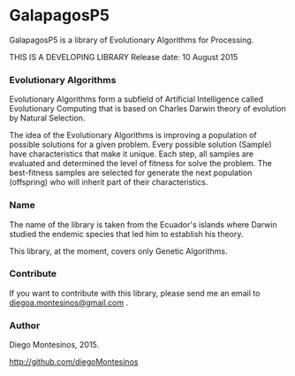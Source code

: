 # GalapagosP5

GalapagosP5 is a library of Evolutionary Algorithms for Processing.

THIS IS A DEVELOPING LIBRARY
Release date: 10 August 2015

### Evolutionary Algorithms

Evolutionary Algorithms form a subfield of Artificial Intelligence
called Evolutionary Computing that is based on Charles Darwin theory
of evolution by Natural Selection.

The idea of the Evolutionary Algorithms is improving a population of possible
solutions for a given problem.
Every possible solution (Sample) have characteristics that make it unique.
Each step, all samples are evaluated and determined the level of fitness
for solve the problem. The best-fitness samples are selected for generate
the next population (offspring) who will inherit part of their 
characteristics.

### Name

The name of the library is taken from the Ecuador's islands where
Darwin studied the endemic species that led him to establish his theory.

This library, at the moment, covers only Genetic Algorithms.

### Contribute

If you want to contribute with this library, please send me an email
to diegoa.montesinos@gmail.com .

### Author

Diego Montesinos, 2015.

http://github.com/diegoMontesinos